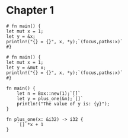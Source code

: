 # Chapter 1

```aquascope,stepper
# fn main() {
let mut x = 1;
let y = &x;
println!("{} = {}", x, *y);`(focus,paths:x)`
#}
```

```aquascope,boundaries
# fn main() {
let mut x = 1;
let y = &mut x;
println!("{} = {}", x, *y);`(focus,paths:x)`
#}
```

```aquascope,interpreter,concreteTypes=true
fn main() {
    let n = Box::new(1);`[]`
    let y = plus_one(&n);`[]`
    println!("The value of y is: {y}");
}

fn plus_one(x: &i32) -> i32 {
    `[]`*x + 1
}
```

<!-- ```aquascope,interpreter
fn main() {
    let x = 1;
    let y = &x;`[]`
}
``` -->
